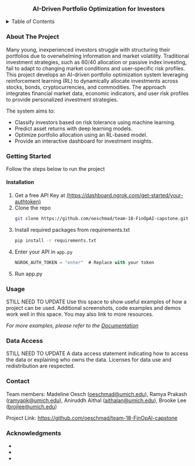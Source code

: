 <h3 align="center"> AI-Driven Portfolio Optimization for Investors</h3>
  </p>
</div>

<!-- TABLE OF CONTENTS -->
<details>
  <summary>Table of Contents</summary>
  <ol>
    <li>
      <a href="#about-the-project">About The Project</a>
    </li>
    <li>
      <a href="#getting-started">Getting Started</a>
      <ul>
        <li><a href="#installation">Installation</a></li>
      </ul>
    </li>
    <li><a href="#usage">Usage</a></li>
    <li><a href="#data-access">Data Access</a></li>
    <li><a href="#contact">Contact</a></li>
    <li><a href="#acknowledgments">Acknowledgments</a></li>
  </ol>
</details>



<!-- ABOUT THE PROJECT -->
### About The Project

Many young, inexperienced investors struggle with structuring their portfolios due to overwhelming 
information and market volatility. Traditional investment strategies, such as 60/40 allocation or 
passive index investing, fail to adapt to changing market conditions and user-specific risk profiles. <br />
This project develops an AI-driven portfolio optimization system leveraging reinforcement learning 
(RL) to dynamically allocate investments across stocks, bonds, cryptocurrencies, and commodities. 
The approach integrates financial market data, economic indicators, and user risk profiles to provide 
personalized investment strategies.

The system aims to: <br />
* Classify investors based on risk tolerance using machine learning. <br />
* Predict asset returns with deep learning models. <br />
* Optimize portfolio allocation using an RL-based model. <br />
* Provide an interactive dashboard for investment insights.<br />


<!-- GETTING STARTED -->
### Getting Started
Follow the steps below to run the project
#### Installation

1. Get a free API Key at [(https://dashboard.ngrok.com/get-started/your-authtoken)]((https://dashboard.ngrok.com/get-started/your-authtoken))
2. Clone the repo
   ```sh
   git clone https://github.com/oeschmad/team-18-FinOpAI-capstone.git
   ```
3. Install required packages from requirements.txt
   ```sh
   pip install -r requirements.txt
   ```
4. Enter your API in `app.py`
   ```js
   NGROK_AUTH_TOKEN = "enter"  # Replace with your token
   ```
5. Run app.py




<!-- USAGE EXAMPLES -->
### Usage
STILL NEED TO UPDATE
Use this space to show useful examples of how a project can be used. Additional screenshots, code examples and demos work well in this space. You may also link to more resources.


_For more examples, please refer to the [Documentation](https://example.com)_




<!-- DATA ACCESS -->
### Data Access
STILL NEED TO UPDATE
A data access statement indicating how to access the data or explaining who owns the data. Licenses for data use and redistribution are respected.




<!-- CONTACT -->
### Contact

Team members: 
Madeline Oesch (oeschmad@umich.edu),
Ramya Prakash (ramyapk@umich.edu),
Aniruddh Aithal (aithalan@umich.edu),
Brooke Lee (brojlee@umich.edu)

Project Link: https://github.com/oeschmad/team-18-FinOpAI-capstone




<!-- ACKNOWLEDGMENTS -->
### Acknowledgments

* []()
* []()
* []()


